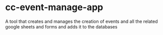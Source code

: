 # cc-event-manage-app
A tool that creates and manages the creation of events and all the related google sheets and forms and adds it to the databases
